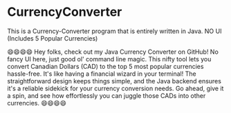 # CurrencyConverter
This is a Currency-Converter program that is entirely written in Java. NO UI (Includes 5 Popular Currencies)



😄😄😄😄
Hey folks, check out my Java Currency Converter on GitHub! No fancy UI here, just good ol' command line magic. 
This nifty tool lets you convert Canadian Dollars (CAD) to the top 5 most popular currencies hassle-free. 
It's like having a financial wizard in your terminal! 
The straightforward design keeps things simple, and the Java backend ensures it's a reliable sidekick for your currency conversion needs. 
Go ahead, give it a spin, and see how effortlessly you can juggle those CADs into other currencies. 😄😄😄😄
